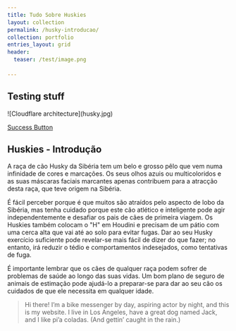 ```yaml
---
title: Tudo Sobre Huskies
layout: collection
permalink: /husky-introducao/
collection: portfolio
entries_layout: grid
header:
  teaser: /test/image.png

---
```


<h2>Testing stuff</h2>
![Cloudflare architecture](husky.jpg)

<a href="#" class="btn btn--success">Success Button</a>

<h2>Huskies - Introdução</h2>

A raça de cão Husky da Sibéria tem um belo e grosso pêlo que vem numa infinidade de cores e marcações. Os seus olhos azuis ou multicoloridos e as suas máscaras faciais marcantes apenas contribuem para a atracção desta raça, que teve origem na Sibéria.

É fácil perceber porque é que muitos são atraídos pelo aspecto de lobo da Sibéria, mas tenha cuidado porque este cão atlético e inteligente pode agir independentemente e desafiar os pais de cães de primeira viagem. Os Huskies também colocam o "H" em Houdini e precisam de um pátio com uma cerca alta que vai até ao solo para evitar fugas. Dar ao seu Husky exercício suficiente pode revelar-se mais fácil de dizer do que fazer; no entanto, irá reduzir o tédio e comportamentos indesejados, como tentativas de fuga.

É importante lembrar que os cães de qualquer raça podem sofrer de problemas de saúde ao longo das suas vidas. Um bom plano de seguro de animais de estimação pode ajudá-lo a preparar-se para dar ao seu cão os cuidados de que ele necessita em qualquer idade.
<blockquote>
  <p>Hi there! I’m a bike messenger by day, aspiring actor by night, and this is my website. I live in Los Angeles, have a great dog named Jack, and I like pi’a coladas. (And gettin’ caught in the rain.)</p>
</blockquote>
